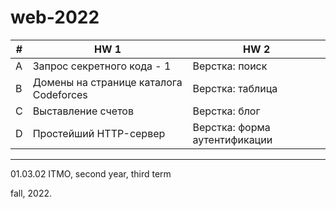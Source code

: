 # web-2022

#|HW 1|HW 2
---|---|---
A|Запрос секретного кода - 1|Верстка: поиск
B|Домены на странице каталога Codeforces|Верстка: таблица
C|Выставление счетов|Верстка: блог
D|Простейший HTTP-сервер|Верстка: форма аутентификации

------
01.03.02 ITMO, second year, third term

fall, 2022.
